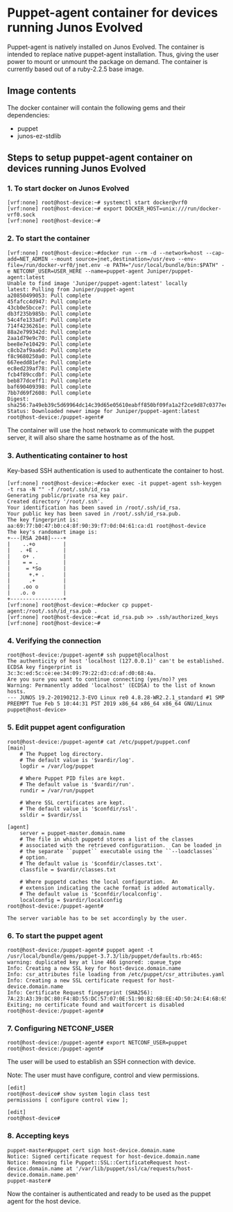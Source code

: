 # Puppet-agent container for devices running Junos Evolved

Puppet-agent is natively installed on Junos Evolved. The container is intended to replace
native puppet-agent installation. Thus, giving the user power to mount or unmount the package
on demand. The container is currently based out of a ruby-2.2.5 base image.

## Image contents

The docker container will contain the following gems and their dependencies:

* puppet
* junos-ez-stdlib

## Steps to setup puppet-agent container on devices running Junos Evolved

### 1. To start docker on Junos Evolved

```shell
[vrf:none] root@host-device:~# systemctl start docker@vrf0
[vrf:none] root@host-device:~# export DOCKER_HOST=unix:///run/docker-vrf0.sock
[vrf:none] root@host-device:~#
```

### 2. To start the container

```shell
[vrf:none] root@host-device:~#docker run --rm -d --network=host --cap-add=NET_ADMIN --mount source=jnet,destination=/usr/evo --env-file=/run/docker-vrf0/jnet.env -e PATH="/usr/local/bundle/bin:$PATH" -e NETCONF_USER=USER_HERE --name=puppet-agent Juniper/puppet-agent:latest
Unable to find image 'Juniper/puppet-agent:latest' locally
latest: Pulling from Juniper/puppet-agent
a20850499053: Pull complete
45fafcc4d947: Pull complete
43cb0e5bcce7: Pull complete
db3f235b985b: Pull complete
54c4fe133adf: Pull complete
714f4236261e: Pull complete
88a2e799342d: Pull complete
2aa1d79e9c70: Pull complete
bee8e7e10429: Pull complete
c8cb2af9aa6d: Pull complete
f8c9680250a0: Pull complete
667eedd81efe: Pull complete
ec8ed239af78: Pull complete
fcb4f89ccdbf: Pull complete
beb877dceff1: Pull complete
baf690409398: Pull complete
7bb7d69f2608: Pull complete
Digest: sha256:7a49eb39c5d69964dc14c39d65e05610eabff850bf09fa1a2f2ce9d87c0377ee
Status: Downloaded newer image for Juniper/puppet-agent:latest
root@host-device:/puppet-agent#
```

The container will use the host network to communicate with the puppet server, it will also share the same hostname as of the host.

### 3. Authenticating container to host

Key-based SSH authentication is used to authenticate the container to host.

```shell
[vrf:none] root@host-device:~#docker exec -it puppet-agent ssh-keygen -t rsa -N "" -f /root/.ssh/id_rsa
Generating public/private rsa key pair.
Created directory '/root/.ssh'.
Your identification has been saved in /root/.ssh/id_rsa.
Your public key has been saved in /root/.ssh/id_rsa.pub.
The key fingerprint is:
aa:69:77:b0:47:b0:c4:8f:90:39:f7:0d:04:61:ca:d1 root@host-device
The key's randomart image is:
+---[RSA 2048]----+
|    ..+o         |
|   . +E .        |
|    o+ .         |
|    = = .        |
|     = *So       |
|      +.+ .      |
|      .+         |
|    .oo o        |
|   .o. o         |
+-----------------+
[vrf:none] root@host-device:~#docker cp puppet-agent:/root/.ssh/id_rsa.pub .
[vrf:none] root@host-device:~#cat id_rsa.pub >> .ssh/authorized_keys
[vrf:none] root@host-device:~#
```

### 4. Verifying the connection

```shell
root@host-device:/puppet-agent# ssh puppet@localhost
The authenticity of host 'localhost (127.0.0.1)' can't be established.
ECDSA key fingerprint is 3c:3c:ed:5c:ce:ee:34:09:79:22:d3:cd:af:d0:68:4a.
Are you sure you want to continue connecting (yes/no)? yes
Warning: Permanently added 'localhost' (ECDSA) to the list of known hosts.
--- JUNOS 19.2-20190212.3-EVO Linux re0 4.8.28-WR2.2.1_standard #1 SMP PREEMPT Tue Feb 5 10:44:31 PST 2019 x86_64 x86_64 x86_64 GNU/Linux
puppet@host-device>
```

### 5. Edit puppet agent configuration

```shell
root@host-device:/puppet-agent# cat /etc/puppet/puppet.conf
[main]
    # The Puppet log directory.
    # The default value is '$vardir/log'.
    logdir = /var/log/puppet

    # Where Puppet PID files are kept.
    # The default value is '$vardir/run'.
    rundir = /var/run/puppet

    # Where SSL certificates are kept.
    # The default value is '$confdir/ssl'.
    ssldir = $vardir/ssl

[agent]
    server = puppet-master.domain.name
    # The file in which puppetd stores a list of the classes
    # associated with the retrieved configuratiion.  Can be loaded in
    # the separate ``puppet`` executable using the ``--loadclasses``
    # option.
    # The default value is '$confdir/classes.txt'.
    classfile = $vardir/classes.txt

    # Where puppetd caches the local configuration.  An
    # extension indicating the cache format is added automatically.
    # The default value is '$confdir/localconfig'.
    localconfig = $vardir/localconfig
root@host-device:/puppet-agent#

The server variable has to be set accordingly by the user.
```

### 6. To start the puppet agent

```shell
root@host-device:/puppet-agent# puppet agent -t
/usr/local/bundle/gems/puppet-3.7.3/lib/puppet/defaults.rb:465: warning: duplicated key at line 466 ignored: :queue_type
Info: Creating a new SSL key for host-device.domain.name
Info: csr_attributes file loading from /etc/puppet/csr_attributes.yaml
Info: Creating a new SSL certificate request for host-device.domain.name
Info: Certificate Request fingerprint (SHA256): 7A:23:A3:39:DC:80:F4:8D:55:DC:57:07:0E:51:90:B2:6B:EE:4D:50:24:E4:6B:65:16:90:0F:0D:54:B4:6F:72
Exiting; no certificate found and waitforcert is disabled
root@host-device:/puppet-agent#
```

### 7. Configuring NETCONF_USER

```shell
root@host-device:/puppet-agent# export NETCONF_USER=puppet
root@host-device:/puppet-agent#
```

The user will be used to establish an SSH connection with device.

Note: The user must have configure, control and view permissions.

```shell
[edit]
root@host-device# show system login class test
permissions [ configure control view ];

[edit]
root@host-device#
```

### 8. Accepting keys

```shell
puppet-master#puppet cert sign host-device.domain.name
Notice: Signed certificate request for host-device.domain.name
Notice: Removing file Puppet::SSL::CertificateRequest host-device.domain.name at '/var/lib/puppet/ssl/ca/requests/host-device.domain.name.pem'
puppet-master#
```

Now the container is authenticated and ready to be used as the puppet agent for the host device.
